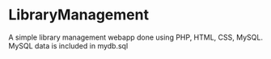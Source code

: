 # LibraryManagement
A simple library management webapp done using PHP, HTML, CSS, MySQL.
MySQL data is included in mydb.sql
